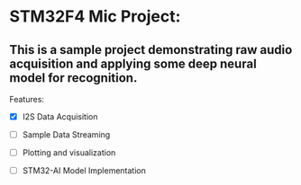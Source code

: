 # STM32F4 Mic Project:
## This is a sample project demonstrating raw audio acquisition and applying some deep neural model for recognition.

Features:
- [x] I2S Data Acquisition
- [ ] Sample Data Streaming
- [ ] Plotting and visualization
- [ ] STM32-AI Model Implementation 
 
